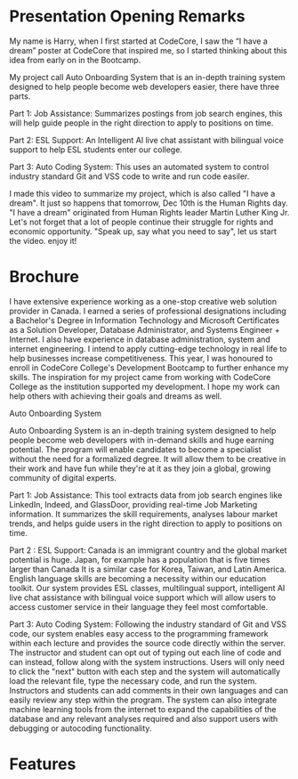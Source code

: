 # Presentation Opening Remarks

My name is Harry, when I first started at CodeCore, I saw the “I have a dream” poster at CodeCore that inspired me, so I started thinking about this idea  from early on in the Bootcamp.

My project call Auto Onboarding System that is an in-depth training system designed to help people become web developers easier, there have three parts.

Part 1: Job Assistance: Summarizes postings from job search engines, this will help guide people in the right direction to apply to positions on time.

Part 2: ESL Support: An Intelligent AI live chat assistant with bilingual voice support to help ESL students enter our college.


Part 3: Auto Coding System: This uses an automated system to control industry standard Git and VSS code to write and run code easiler.


I made this video to summarize my project, which is also called "I have a dream". It just so happens that tomorrow, Dec 10th is the Human Rights day. "I have a dream" originated from  Human Rights leader Martin Luther King Jr. Let's not forget that a lot of people continue their struggle for rights and economic opportunity. "Speak up, say what you need to say", let us start the video. enjoy it!
 
 
# Brochure 


I have extensive experience working as a one-stop creative web solution provider in Canada. I earned a series of professional designations including a Bachelor's Degree in Information Technology and Microsoft Certificates as a Solution Developer, Database Administrator, and Systems Engineer + Internet. I also have experience in database administration, system and internet engineering.
I intend to apply cutting-edge technology in real life to help businesses increase competitiveness. This year, I was honoured to enroll in CodeCore College's Development Bootcamp to further enhance my skills. The inspiration for my project came from working with CodeCore College as the institution supported my development. I hope my work can help others with achieving their goals and dreams as well. 

Auto Onboarding System

Auto Onboarding System is an in-depth training system designed to help people become web developers with in-demand skills and huge earning potential. The program will enable candidates to become a specialist without the need for a formalized degree. It will allow them to be creative in their work and have fun while they're at it as they join a global, growing community of digital experts. 

Part 1: Job Assistance: This tool extracts data from job search engines like LinkedIn, Indeed, and GlassDoor, providing real-time Job Marketing information. It summarizes the skill requirements, analyses labour market trends, and helps guide users in the right direction to apply to positions on time.

Part 2 : ESL Support: Canada is an immigrant country and the global market potential is huge. Japan, for example has a population that is five times larger than Canada It is a similar case for Korea, Taiwan, and Latin America. English language skills are becoming a necessity within our education toolkit. Our system provides ESL classes, multilingual support, intelligent AI live chat assistance with bilingual voice support which will allow users to access customer service in their language they feel most comfortable.

Part 3: Auto Coding System: Following the industry standard of Git and VSS code, our system enables easy access to the programming framework within each lecture and provides the source code directly within the server. The instructor and student can opt out of typing out each line of code and can instead, follow along with the system instructions. Users will only need to click the "next" button with each step and the system will automatically load the relevant file, type the necessary code, and run the system. Instructors and students can add comments in their own languages and can easily review any step within the program. The system can also integrate machine learning tools from the internet to expand the capabilities of the database and any relevant analyses required and also support users with debugging or autocoding functionality.


# Features
